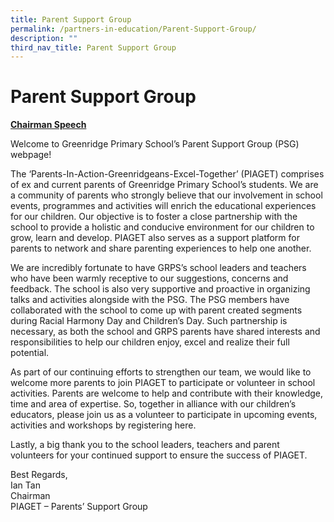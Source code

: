 ```yaml
---
title: Parent Support Group
permalink: /partners-in-education/Parent-Support-Group/
description: ""
third_nav_title: Parent Support Group
---
```

# Parent Support Group
<b><u>Chairman Speech</u></b>

Welcome to Greenridge Primary School’s Parent Support Group (PSG) webpage!  
  
The ‘Parents-In-Action-Greenridgeans-Excel-Together’ (PIAGET) comprises of ex and current parents of Greenridge Primary School’s students. We are a community of parents who strongly believe that our involvement in school events, programmes and activities will enrich the educational experiences for our children. Our objective is to foster a close partnership with the school to provide a holistic and conducive environment for our children to grow, learn and develop. PIAGET also serves as a support platform for parents to network and share parenting experiences to help one another.  
  
We are incredibly fortunate to have GRPS’s school leaders and teachers who have been warmly receptive to our suggestions, concerns and feedback. The school is also very supportive and proactive in organizing talks and activities alongside with the PSG. The PSG members have collaborated with the school to come up with parent created segments during Racial Harmony Day and Children’s Day. Such partnership is necessary, as both the school and GRPS parents have shared interests and responsibilities to help our children enjoy, excel and realize their full potential.  
  
As part of our continuing efforts to strengthen our team, we would like to welcome more parents to join PIAGET to participate or volunteer in school activities. Parents are welcome to help and contribute with their knowledge, time and area of expertise. So, together in alliance with our children’s educators, please join us as a volunteer to participate in upcoming events, activities and workshops by registering here.  
  
Lastly, a big thank you to the school leaders, teachers and parent volunteers for your continued support to ensure the success of PIAGET.  
  
  
Best Regards,  
Ian Tan  
Chairman  
PIAGET – Parents’ Support Group